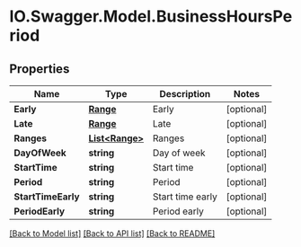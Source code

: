 # IO.Swagger.Model.BusinessHoursPeriod
## Properties

Name | Type | Description | Notes
------------ | ------------- | ------------- | -------------
**Early** | [**Range**](Range.md) | Early | [optional] 
**Late** | [**Range**](Range.md) | Late | [optional] 
**Ranges** | [**List&lt;Range&gt;**](Range.md) | Ranges | [optional] 
**DayOfWeek** | **string** | Day of week | [optional] 
**StartTime** | **string** | Start time | [optional] 
**Period** | **string** | Period | [optional] 
**StartTimeEarly** | **string** | Start time early | [optional] 
**PeriodEarly** | **string** | Period early | [optional] 

[[Back to Model list]](../README.md#documentation-for-models) [[Back to API list]](../README.md#documentation-for-api-endpoints) [[Back to README]](../README.md)

